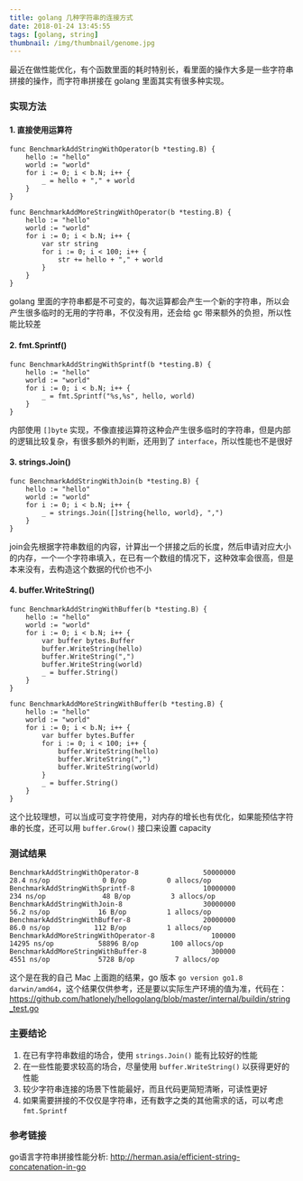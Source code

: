 ```yaml
---
title: golang 几种字符串的连接方式
date: 2018-01-24 13:45:55
tags: [golang, string]
thumbnail: /img/thumbnail/genome.jpg
---
```


最近在做性能优化，有个函数里面的耗时特别长，看里面的操作大多是一些字符串拼接的操作，而字符串拼接在 golang 里面其实有很多种实现。

### 实现方法

#### 1. 直接使用运算符

```golang
func BenchmarkAddStringWithOperator(b *testing.B) {
    hello := "hello"
    world := "world"
    for i := 0; i < b.N; i++ {
        _ = hello + "," + world
    }
}

func BenchmarkAddMoreStringWithOperator(b *testing.B) {
	hello := "hello"
	world := "world"
	for i := 0; i < b.N; i++ {
		var str string
		for i := 0; i < 100; i++ {
			str += hello + "," + world
		}
	}
}
```

golang 里面的字符串都是不可变的，每次运算都会产生一个新的字符串，所以会产生很多临时的无用的字符串，不仅没有用，还会给 gc 带来额外的负担，所以性能比较差

#### 2. fmt.Sprintf()

```golang
func BenchmarkAddStringWithSprintf(b *testing.B) {
    hello := "hello"
    world := "world"
    for i := 0; i < b.N; i++ {
        _ = fmt.Sprintf("%s,%s", hello, world)
    }
}
```

内部使用 `[]byte` 实现，不像直接运算符这种会产生很多临时的字符串，但是内部的逻辑比较复杂，有很多额外的判断，还用到了 `interface`，所以性能也不是很好

#### 3. strings.Join()

```golang
func BenchmarkAddStringWithJoin(b *testing.B) {
    hello := "hello"
    world := "world"
    for i := 0; i < b.N; i++ {
        _ = strings.Join([]string{hello, world}, ",")
    }
}
```

join会先根据字符串数组的内容，计算出一个拼接之后的长度，然后申请对应大小的内存，一个一个字符串填入，在已有一个数组的情况下，这种效率会很高，但是本来没有，去构造这个数据的代价也不小

#### 4. buffer.WriteString()

```golang
func BenchmarkAddStringWithBuffer(b *testing.B) {
    hello := "hello"
    world := "world"
    for i := 0; i < b.N; i++ {
        var buffer bytes.Buffer
        buffer.WriteString(hello)
        buffer.WriteString(",")
        buffer.WriteString(world)
        _ = buffer.String()
    }
}

func BenchmarkAddMoreStringWithBuffer(b *testing.B) {
	hello := "hello"
	world := "world"
	for i := 0; i < b.N; i++ {
		var buffer bytes.Buffer
		for i := 0; i < 100; i++ {
			buffer.WriteString(hello)
			buffer.WriteString(",")
			buffer.WriteString(world)
		}
		_ = buffer.String()
	}
}
```

这个比较理想，可以当成可变字符使用，对内存的增长也有优化，如果能预估字符串的长度，还可以用 `buffer.Grow()` 接口来设置 capacity

### 测试结果

```
BenchmarkAddStringWithOperator-8                50000000                28.4 ns/op             0 B/op          0 allocs/op
BenchmarkAddStringWithSprintf-8                 10000000               234 ns/op              48 B/op          3 allocs/op
BenchmarkAddStringWithJoin-8                    30000000                56.2 ns/op            16 B/op          1 allocs/op
BenchmarkAddStringWithBuffer-8                  20000000                86.0 ns/op           112 B/op          1 allocs/op
BenchmarkAddMoreStringWithOperator-8              100000             14295 ns/op           58896 B/op        100 allocs/op
BenchmarkAddMoreStringWithBuffer-8                300000              4551 ns/op            5728 B/op          7 allocs/op
```

这个是在我的自己 Mac 上面跑的结果，go 版本 `go version go1.8 darwin/amd64`，这个结果仅供参考，还是要以实际生产环境的值为准，代码在：<https://github.com/hatlonely/hellogolang/blob/master/internal/buildin/string_test.go>

### 主要结论

1. 在已有字符串数组的场合，使用 `strings.Join()` 能有比较好的性能
2. 在一些性能要求较高的场合，尽量使用 `buffer.WriteString()` 以获得更好的性能
3. 较少字符串连接的场景下性能最好，而且代码更简短清晰，可读性更好
4. 如果需要拼接的不仅仅是字符串，还有数字之类的其他需求的话，可以考虑 `fmt.Sprintf`

### 参考链接

go语言字符串拼接性能分析: <http://herman.asia/efficient-string-concatenation-in-go>
